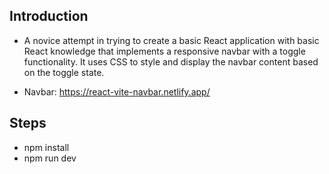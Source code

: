 ## Introduction

- A novice attempt in trying to create a basic React application with basic React knowledge that implements a responsive navbar with a toggle functionality. It uses CSS to style and display the navbar content based on the toggle state.

- Navbar: https://react-vite-navbar.netlify.app/

## Steps

- npm install
- npm run dev
